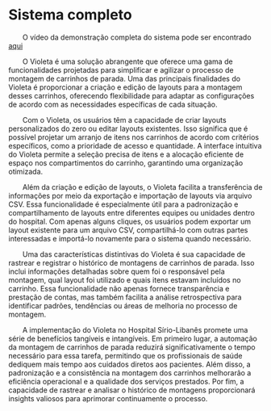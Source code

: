 # Sistema completo

&emsp;&emsp;O vídeo da demonstração completa do sistema pode ser encontrado [aqui](https://drive.google.com/file/d/1b1pR7EieMeWkYIRsn5jEGtGzFdqBU_8i/view?usp=sharing)

&emsp;&emsp;O Violeta é uma solução abrangente que oferece uma gama de funcionalidades projetadas para simplificar e agilizar o processo de montagem de carrinhos de parada. Uma das principais finalidades do Violeta é proporcionar a criação e edição de layouts para a montagem desses carrinhos, oferecendo flexibilidade para adaptar as configurações de acordo com as necessidades específicas de cada situação.

&emsp;&emsp;Com o Violeta, os usuários têm a capacidade de criar layouts personalizados do zero ou editar layouts existentes. Isso significa que é possível projetar um arranjo de itens nos carrinhos de acordo com critérios específicos, como a prioridade de acesso e quantidade. A interface intuitiva do Violeta permite a seleção precisa de itens e a alocação eficiente de espaço nos compartimentos do carrinho, garantindo uma organização otimizada.

&emsp;&emsp;Além da criação e edição de layouts, o Violeta facilita a transferência de informações por meio da exportação e importação de layouts via arquivo CSV. Essa funcionalidade é especialmente útil para a padronização e compartilhamento de layouts entre diferentes equipes ou unidades dentro do hospital. Com apenas alguns cliques, os usuários podem exportar um layout existente para um arquivo CSV, compartilhá-lo com outras partes interessadas e importá-lo novamente para o sistema quando necessário.

&emsp;&emsp;Uma das características distintivas do Violeta é sua capacidade de rastrear e registrar o histórico de montagens de carrinhos de parada. Isso inclui informações detalhadas sobre quem foi o responsável pela montagem, qual layout foi utilizado e quais itens estavam incluídos no carrinho. Essa funcionalidade não apenas fornece transparência e prestação de contas, mas também facilita a análise retrospectiva para identificar padrões, tendências ou áreas de melhoria no processo de montagem.

&emsp;&emsp;A implementação do Violeta no Hospital Sírio-Libanês promete uma série de benefícios tangíveis e intangíveis. Em primeiro lugar, a automação da montagem de carrinhos de parada reduzirá significativamente o tempo necessário para essa tarefa, permitindo que os profissionais de saúde dediquem mais tempo aos cuidados diretos aos pacientes. Além disso, a padronização e a consistência na montagem dos carrinhos melhorarão a eficiência operacional e a qualidade dos serviços prestados. Por fim, a capacidade de rastrear e analisar o histórico de montagens proporcionará insights valiosos para aprimorar continuamente o processo.